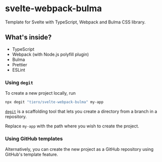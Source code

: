 # svelte-webpack-bulma

Template for Svelte with TypeScript, Webpack and Bulma CSS library. 


## What's inside?

- TypeScript
- Webpack (with Node.js polyfill plugin)
- Bulma
- Prettier
- ESLint


### Using `degit`

To create a new project locally, run

```bash
npx degit "tiero/svelte-webpack-bulma" my-app
```

[`degit`](https://github.com/Rich-Harris/degit) is a scaffolding tool that lets you create a directory from a branch in a repository.

Replace `my-app` with the path where you wish to create the project.

### Using GitHub templates

Alternatively, you can create the new project as a GitHub repository using GitHub's template feature.